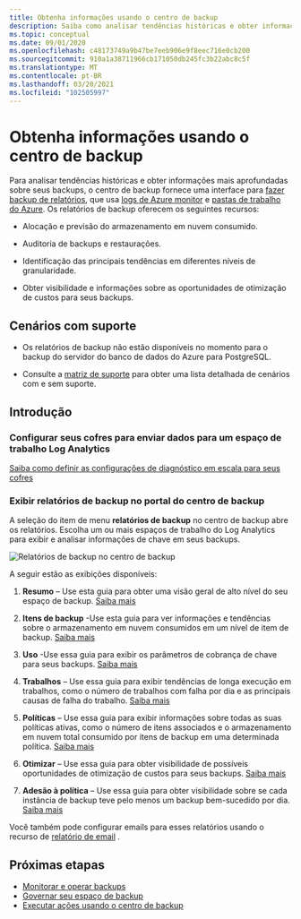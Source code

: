 ```yaml
---
title: Obtenha informações usando o centro de backup
description: Saiba como analisar tendências históricas e obter informações mais aprofundadas sobre seus backups com o centro de backup.
ms.topic: conceptual
ms.date: 09/01/2020
ms.openlocfilehash: c48173749a9b47be7eeb906e9f8eec716e0cb200
ms.sourcegitcommit: 910a1a38711966cb171050db245fc3b22abc8c5f
ms.translationtype: MT
ms.contentlocale: pt-BR
ms.lasthandoff: 03/20/2021
ms.locfileid: "102505997"
---
```

# <a name="obtain-insights-using-backup-center"></a>Obtenha informações usando o centro de backup

Para analisar tendências históricas e obter informações mais aprofundadas sobre seus backups, o centro de backup fornece uma interface para [fazer backup de relatórios](configure-reports.md), que usa [logs de Azure monitor](../azure-monitor/logs/data-platform-logs.md) e [pastas de trabalho do Azure](../azure-monitor/visualize/workbooks-overview.md). Os relatórios de backup oferecem os seguintes recursos:

- Alocação e previsão do armazenamento em nuvem consumido.

- Auditoria de backups e restaurações.

- Identificação das principais tendências em diferentes níveis de granularidade.

- Obter visibilidade e informações sobre as oportunidades de otimização de custos para seus backups.

## <a name="supported-scenarios"></a>Cenários com suporte

- Os relatórios de backup não estão disponíveis no momento para o backup do servidor do banco de dados do Azure para PostgreSQL.

- Consulte a [matriz de suporte](backup-center-support-matrix.md) para obter uma lista detalhada de cenários com e sem suporte.

## <a name="get-started"></a>Introdução

### <a name="configure-your-vaults-to-send-data-to-a-log-analytics-workspace"></a>Configurar seus cofres para enviar dados para um espaço de trabalho Log Analytics

[Saiba como definir as configurações de diagnóstico em escala para seus cofres](./configure-reports.md#get-started)

### <a name="view-backup-reports-in-the-backup-center-portal"></a>Exibir relatórios de backup no portal do centro de backup

A seleção do item de menu **relatórios de backup** no centro de backup abre os relatórios. Escolha um ou mais espaços de trabalho do Log Analytics para exibir e analisar informações de chave em seus backups.

![Relatórios de backup no centro de backup](./media/backup-center-obtain-insights/backup-center-backup-reports.png)

A seguir estão as exibições disponíveis:

1. **Resumo** – Use esta guia para obter uma visão geral de alto nível do seu espaço de backup. [Saiba mais](./configure-reports.md#summary)

2. **Itens de backup** -Use esta guia para ver informações e tendências sobre o armazenamento em nuvem consumidos em um nível de item de backup. [Saiba mais](./configure-reports.md#backup-items)

3. **Uso** -Use essa guia para exibir os parâmetros de cobrança de chave para seus backups. [Saiba mais](./configure-reports.md#usage)

4. **Trabalhos** – Use essa guia para exibir tendências de longa execução em trabalhos, como o número de trabalhos com falha por dia e as principais causas de falha do trabalho. [Saiba mais](./configure-reports.md#jobs)

5. **Políticas** – Use essa guia para exibir informações sobre todas as suas políticas ativas, como o número de itens associados e o armazenamento em nuvem total consumido por itens de backup em uma determinada política. [Saiba mais](./configure-reports.md#policies)

6. **Otimizar** – Use essa guia para obter visibilidade de possíveis oportunidades de otimização de custos para seus backups. [Saiba mais](./configure-reports.md#optimize)

7. **Adesão à política** – Use essa guia para obter visibilidade sobre se cada instância de backup teve pelo menos um backup bem-sucedido por dia. [Saiba mais](./configure-reports.md#policy-adherence)

Você também pode configurar emails para esses relatórios usando o recurso de [relatório de email](backup-reports-email.md) .

## <a name="next-steps"></a>Próximas etapas

- [Monitorar e operar backups](backup-center-monitor-operate.md)
- [Governar seu espaço de backup](backup-center-govern-environment.md)
- [Executar ações usando o centro de backup](backup-center-actions.md)